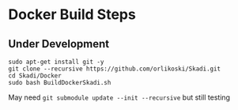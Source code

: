 # Docker Build Steps
## Under Development
```
sudo apt-get install git -y
git clone --recursive https://github.com/orlikoski/Skadi.git
cd Skadi/Docker
sudo bash BuildDockerSkadi.sh
```

May need `git submodule update --init --recursive` but still testing
